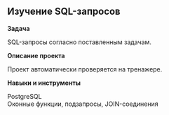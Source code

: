 
## Изучение SQL-запросов

**Задача**  

SQL-запросы согласно поставленным задачам.  

**Описание проекта** 

Проект автоматически проверяется на тренажере.   


**Навыки и инструменты**  

PostgreSQL  
Oконные функции, подзапросы, JOIN-соединения
